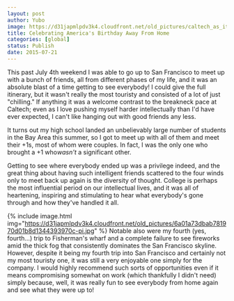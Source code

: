 ```yaml
---
layout: post
author: Yubo
image: https://d31japmlpdv3k4.cloudfront.net/old_pictures/caltech_as_it_happens/6a0105349b8251970b01bb084efc88970d.jpg
title: Celebrating America's Birthday Away From Home 
categories: [global]
status: Publish
date: 2015-07-21
---
```


This past July 4th weekend I was able to go up to San Francisco to meet up with a bunch of friends, all from different phases of my life, and it was an absolute blast of a time getting to see everybody! I could give the full itinerary, but it wasn't really the most touristy and consisted of a lot of just "chilling." If anything it was a welcome contrast to the breakneck pace at Caltech; even as I love pushing myself harder intellectually than I'd have ever expected, I can't like hanging out with good friends any less.

It turns out my high school landed an unbelievably large number of students in the Bay Area this summer, so I got to meet up with all of them and meet their +1s, most of whom were couples. In fact, I was the only one who brought a +1 who*wasn't* a significant other.

Getting to see where everybody ended up was a privilege indeed, and the great thing about having such intelligent friends scattered to the four winds only to meet back up again is the diversity of thought. College is perhaps the most influential period on our intellectual lives, and it was all of heartening, inspiring and stimulating to hear what everybody's gone through and how they've handled it all.


{% include image.html img="https://d31japmlpdv3k4.cloudfront.net/old_pictures/6a01a73dbab781970d01b8d1344393970c-pi.jpg" %}
Notable also were my fourth (yes, fourth...) trip to Fisherman's wharf and a complete failure to see fireworks amid the thick fog that consistently dominates the San Francisco skyline. However, despite it being my fourth trip into San Francisco and certainly not my most touristy one, it was still a very enjoyable one simply for the company. I would highly recommend such sorts of opportunities even if it means compromising somewhat on work (which thankfully I didn't need) simply because, well, it was really fun to see everybody from home again and see what they were up to!
